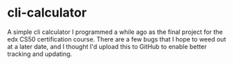 # cli-calculator
A simple cli calculator I programmed a while ago as the final project for the edx CS50 certification course. There are a few bugs that I hope to weed out at a later date, and I thought I'd upload this to GitHub to enable better tracking and updating.
